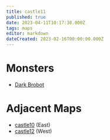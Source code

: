 ```yaml
---
title: castle11
published: true
date: 2023-04-11T10:17:38.000Z
tags: maps
editor: markdown
dateCreated: 2023-02-16T00:00:00.000Z
---
```



# Monsters
 * [Dark Brobot](/monsters/dark-brobot)

# Adjacent Maps
 * [castle10](/maps/castle10) (East)
 * [castle12](/maps/castle12) (West)
